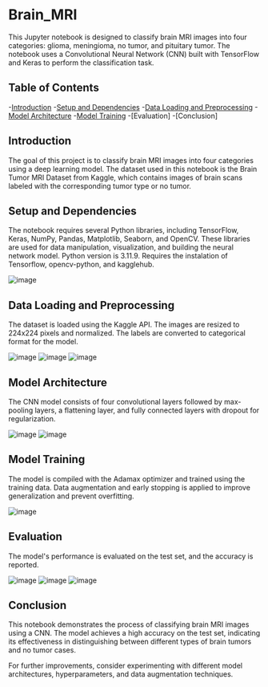 # Brain_MRI
This Jupyter notebook is designed to classify brain MRI images into four categories: glioma, meningioma, no tumor, and pituitary tumor. The notebook uses a Convolutional Neural Network (CNN) built with TensorFlow and Keras to perform the classification task.

## Table of Contents
-[Introduction](#introduction)
-[Setup and Dependencies](#set_and_dependencies)
-[Data Loading and Preprocessing](#data_loading_and_preprocessing)
-[Model Architecture](#model_architecture)
-[Model Training](#model_training)
-[Evaluation]
-[Conclusion]

## Introduction
The goal of this project is to classify brain MRI images into four categories using a deep learning model. The dataset used in this notebook is the Brain Tumor MRI Dataset from Kaggle, which contains images of brain scans labeled with the corresponding tumor type or no tumor.

## Setup and Dependencies
The notebook requires several Python libraries, including TensorFlow, Keras, NumPy, Pandas, Matplotlib, Seaborn, and OpenCV. These libraries are used for data manipulation, visualization, and building the neural network model. Python version is 3.11.9. Requires the instalation of Tensorflow, opencv-python, and kagglehub.

![image](https://github.com/user-attachments/assets/d97682c0-4e9a-4f5d-bd21-4c0863c2ccc2)

## Data Loading and Preprocessing
The dataset is loaded using the Kaggle API. The images are resized to 224x224 pixels and normalized. The labels are converted to categorical format for the model.

![image](https://github.com/user-attachments/assets/07289237-3d52-4b63-93c3-324a218ac593)
![image](https://github.com/user-attachments/assets/48eb2468-2a8e-45bb-9383-da273b5fa283)
![image](https://github.com/user-attachments/assets/5d0d3c3c-c1d6-4217-a150-371ea0f900d6)

## Model Architecture
The CNN model consists of four convolutional layers followed by max-pooling layers, a flattening layer, and fully connected layers with dropout for regularization.

![image](https://github.com/user-attachments/assets/415be44a-c537-4757-9695-902b104d5612)
![image](https://github.com/user-attachments/assets/482e816a-8fbb-4dc9-934e-754e9a1632ee)

## Model Training
The model is compiled with the Adamax optimizer and trained using the training data. Data augmentation and early stopping is applied to improve generalization and prevent overfitting.

![image](https://github.com/user-attachments/assets/68c6bbf6-b129-417a-9397-440d922fe795)


## Evaluation
The model's performance is evaluated on the test set, and the accuracy is reported.

![image](https://github.com/user-attachments/assets/7872c75c-5ab1-48f3-af8b-32dcd7c9eec0)
![image](https://github.com/user-attachments/assets/c3de3e48-2a31-43eb-9b22-0cfa6631cd8e)
![image](https://github.com/user-attachments/assets/11ca05db-3502-4eeb-804f-2bd97917dd66)

## Conclusion
This notebook demonstrates the process of classifying brain MRI images using a CNN. The model achieves a high accuracy on the test set, indicating its effectiveness in distinguishing between different types of brain tumors and no tumor cases.

For further improvements, consider experimenting with different model architectures, hyperparameters, and data augmentation techniques.
